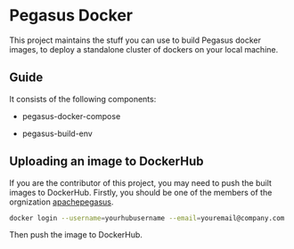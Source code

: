 # Pegasus Docker

This project maintains the stuff you can use to build Pegasus docker images,
to deploy a standalone cluster of dockers on your local machine.

## Guide

It consists of the following components:

- pegasus-docker-compose

- pegasus-build-env

## Uploading an image to DockerHub 

If you are the contributor of this project, you may need to push the built images
to DockerHub. Firstly, you should be one of the members of the orgnization [apachepegasus](https://hub.docker.com/orgs/apachepegasus).

```sh
docker login --username=yourhubusername --email=youremail@company.com
```

Then push the image to DockerHub.
